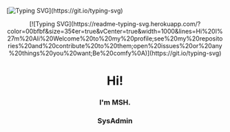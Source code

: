 [![Typing SVG](https://readme-typing-svg.demolab.com?font=Fira+Code&pause=1000&width=435&lines=Hi+I'm+MSH;I'm+a+sys+admin.)](https://git.io/typing-svg)
<p align="center">
[![Typing SVG](https://readme-typing-svg.herokuapp.com/?color=00bfbf&size=35&center=true&vCenter=true&width=1000&lines=Hi%20I%27m%20Ali%20Welcome%20to%20my%20profile;see%20my%20repositories%20and%20contribute%20to%20them;open%20issues%20or%20any%20things%20you%20want;Be%20comfy%0A)](https://git.io/typing-svg)
<!-- <img src="https://github.com/msh-8/msh-8/blob/main/images/msh-8_banner_arc.gif"></p> -->
<!--![Anurag's GitHub stats](https://github-readme-stats.vercel.app/api?username=msh-8&show_icons=true&bg_color=00000000) -->
<h1 align="center"> Hi! </h1>
<h3 align="center"> I'm MSH.</h3>
<h3 align="center"> SysAdmin</h3>




<!--
**msh-8/msh-8** is a ✨ _special_ ✨ repository because its `README.md` (this file) appears on your GitHub profile.
Here are some ideas to get you started:

- 🔭 I’m currently working on ...
- 🌱 I’m currently learning ...
- 👯 I’m looking to collaborate on ...
- 🤔 I’m looking for help with ...
- 💬 Ask me about ...
- 📫 How to reach me: ...
- 😄 Pronouns: ...
- ⚡ Fun fact: ...
-->
